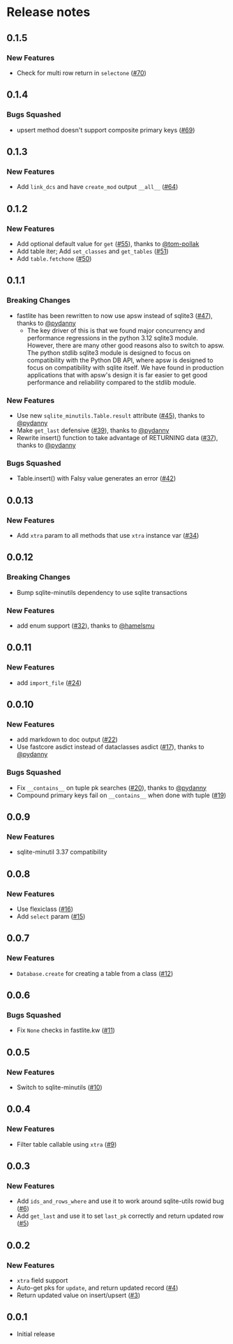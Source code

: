 # Release notes

<!-- do not remove -->

## 0.1.5

### New Features

- Check for multi row return in `selectone` ([#70](https://github.com/AnswerDotAI/fastlite/issues/70))



## 0.1.4


### Bugs Squashed

- upsert method doesn't support composite primary keys ([#69](https://github.com/AnswerDotAI/fastlite/issues/69))


## 0.1.3

### New Features

- Add `link_dcs` and have `create_mod` output `__all__` ([#64](https://github.com/AnswerDotAI/fastlite/issues/64))


## 0.1.2

### New Features

- Add optional default value for `get` ([#55](https://github.com/AnswerDotAI/fastlite/pull/55)), thanks to [@tom-pollak](https://github.com/tom-pollak)
- Add table iter; Add `set_classes` and `get_tables` ([#51](https://github.com/AnswerDotAI/fastlite/issues/51))
- Add `table.fetchone` ([#50](https://github.com/AnswerDotAI/fastlite/issues/50))


## 0.1.1

### Breaking Changes

- fastlite has been rewritten to now use apsw instead of sqlite3 ([#47](https://github.com/AnswerDotAI/fastlite/pull/47)), thanks to [@pydanny](https://github.com/pydanny)
  - The key driver of this is that we found major concurrency and performance regressions in the python 3.12 sqlite3 module. However, there are many other good reasons also to switch to apsw. The python stdlib sqlite3 module is designed to focus on compatibility with the Python DB API, where apsw is designed to focus on compatibility with sqlite itself. We have found in production applications that with apsw's design it is far easier to get good performance and reliability compared to the stdlib module.

### New Features

- Use new `sqlite_minutils.Table.result` attribute ([#45](https://github.com/AnswerDotAI/fastlite/pull/45)), thanks to [@pydanny](https://github.com/pydanny)
- Make `get_last` defensive ([#39](https://github.com/AnswerDotAI/fastlite/pull/39)), thanks to [@pydanny](https://github.com/pydanny)
- Rewrite insert() function to take advantage of RETURNING data ([#37](https://github.com/AnswerDotAI/fastlite/pull/37)), thanks to [@pydanny](https://github.com/pydanny)

### Bugs Squashed

- Table.insert() with Falsy value generates an error ([#42](https://github.com/AnswerDotAI/fastlite/issues/42))


## 0.0.13

### New Features

- Add `xtra` param to all methods that use `xtra` instance var ([#34](https://github.com/AnswerDotAI/fastlite/issues/34))


## 0.0.12

### Breaking Changes

- Bump sqlite-minutils dependency to use sqlite transactions

### New Features

- add enum support ([#32](https://github.com/AnswerDotAI/fastlite/pull/32)), thanks to [@hamelsmu](https://github.com/hamelsmu)


## 0.0.11

### New Features

- add `import_file` ([#24](https://github.com/AnswerDotAI/fastlite/issues/24))


## 0.0.10

### New Features

- add markdown to doc output ([#22](https://github.com/AnswerDotAI/fastlite/issues/22))
- Use fastcore asdict instead of dataclasses asdict ([#17](https://github.com/AnswerDotAI/fastlite/pull/17)), thanks to [@pydanny](https://github.com/pydanny)

### Bugs Squashed

- Fix `__contains__` on tuple pk searches ([#20](https://github.com/AnswerDotAI/fastlite/pull/20)), thanks to [@pydanny](https://github.com/pydanny)
- Compound primary keys fail on `__contains__` when done with tuple ([#19](https://github.com/AnswerDotAI/fastlite/issues/19))


## 0.0.9

### New Features

- sqlite-minutil 3.37 compatibility


## 0.0.8

### New Features

- Use flexiclass ([#16](https://github.com/AnswerDotAI/fastlite/issues/16))
- Add `select` param ([#15](https://github.com/AnswerDotAI/fastlite/issues/15))


## 0.0.7

### New Features

- `Database.create` for creating a table from a class ([#12](https://github.com/AnswerDotAI/fastlite/issues/12))


## 0.0.6


### Bugs Squashed

- Fix `None` checks in fastlite.kw ([#11](https://github.com/AnswerDotAI/fastlite/issues/11))


## 0.0.5

### New Features

- Switch to sqlite-minutils ([#10](https://github.com/AnswerDotAI/fastlite/issues/10))


## 0.0.4

### New Features

- Filter table callable using `xtra` ([#9](https://github.com/AnswerDotAI/fastlite/issues/9))


## 0.0.3

### New Features

- Add `ids_and_rows_where` and use it to work around sqlite-utils rowid bug ([#6](https://github.com/AnswerDotAI/fastlite/issues/6))
- Add `get_last` and use it to set `last_pk` correctly and return updated row ([#5](https://github.com/AnswerDotAI/fastlite/issues/5))


## 0.0.2

### New Features

- `xtra` field support
- Auto-get pks for `update`, and return updated record ([#4](https://github.com/AnswerDotAI/fastlite/issues/4))
- Return updated value on insert/upsert ([#3](https://github.com/AnswerDotAI/fastlite/issues/3))


## 0.0.1

- Initial release

